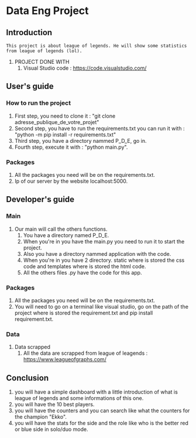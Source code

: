 # Data Eng Project

## Introduction
	This project is about league of legends. He will show some statistics from league of legends (lol).

1. PROJECT DONE WITH 
	1. Visual Studio code : https://code.visualstudio.com/

## User's guide

### How to run the project

1. First step, you need to clone it : "git clone adresse_publique_de_votre_projet"
2. Second step, you have to run the requirements.txt you can run it with : "python -m pip install -r requirements.txt"
3. Third step, you have a directory nammed P_D_E, go in.
4. Fourth step, execute it with : "python main.py".

### Packages 

1. All the packages you need will be on the requirements.txt.
2. Ip of our server by the website localhost:5000.

## Developer's guide	

### Main

1. Our main will call the others functions.
	1. You have a directory named P_D_E.
	2. When you're in you have the main.py you need to run it to start the project.
	3. Also you have a directory nammed application with the code.
	4. When you're in you have 2 directory.
		static where is stored the css code and templates where is stored the html code.
	5. All the others files .py have the code for this app.
### Packages 

1. All the packages you need will be on the requirements.txt.
2. You will need to go on a terminal like visual studio, go on the path of the project where is stored the requirement.txt and pip install requirement.txt.

### Data

1. Data scrapped 
	1. All the data are scrapped from league of leagends : https://www.leagueofgraphs.com/

## Conclusion

1. you will have a simple dashboard with a little introduction of what is league of legends and some informations of this one.
2. you will have the 10 best players.
3. you will have the counters and you can search like what the counters for the champion "Ekko".
4. you will have the stats for the side and the role like who is the better red or blue side in solo/duo mode.






